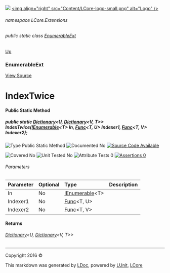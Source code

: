 ![](Content/LCore-banner-small.png "")
[&lt;img align=&quot;right&quot; src=&quot;Content/LCore-logo-small.png&quot; alt=&quot;Logo&quot; /&gt;](../README.md)

###### namespace LCore.Extensions

###### public static class [EnumerableExt](docs/EnumerableExt.md)
[Up](docs/EnumerableExt.md)

### EnumerableExt
[View Source](Extensions/Reference%20Types/EnumerableExt.cs)

# IndexTwice

#### Public Static Method

##### public static <a href="https://msdn.microsoft.com/en-us/library/xfhwa508.aspx" alt="" target="_blank">Dictionary</a>&lt;U, <a href="https://msdn.microsoft.com/en-us/library/xfhwa508.aspx" alt="" target="_blank">Dictionary</a>&lt;V, T&gt;&gt; IndexTwice(<a href="https://msdn.microsoft.com/en-us/library/78dfe2yb.aspx" alt="" target="_blank">IEnumerable</a>&lt;T&gt; In, <a href="https://msdn.microsoft.com/en-us/library/bb549151.aspx" alt="" target="_blank">Func</a>&lt;T, U&gt; Indexer1, <a href="https://msdn.microsoft.com/en-us/library/bb549151.aspx" alt="" target="_blank">Func</a>&lt;T, V&gt; Indexer2);

![Type Public Static Method](http://b.repl.ca/v1/Type-Public%20Static%20Method-blue.png "")     ![Documented No](http://b.repl.ca/v1/Documented-No-red.png "") [![Source Code Available](http://b.repl.ca/v1/Source%20Code-Available-brightgreen.png "")](Extensions/Reference%20Types/EnumerableExt.cs#L1992)

![Covered No](http://b.repl.ca/v1/Covered-No-red.png "") ![Unit Tested No](http://b.repl.ca/v1/Unit%20Tested-No-lightgrey.png "") ![Attribute Tests 0](http://b.repl.ca/v1/Attribute%20Tests-0-lightgrey.png "") [![Assertions 0](http://b.repl.ca/v1/Assertions-0-lightgrey.png "")](Extensions/Reference%20Types/EnumerableExt.cs)

###### Parameters

Parameter | Optional | Type | Description
:---  | :---  | :---  | :--- 
In | No | <a href="https://msdn.microsoft.com/en-us/library/78dfe2yb.aspx" alt="" target="_blank">IEnumerable</a>&lt;T&gt; | 
Indexer1 | No | <a href="https://msdn.microsoft.com/en-us/library/bb549151.aspx" alt="" target="_blank">Func</a>&lt;T, U&gt; | 
Indexer2 | No | <a href="https://msdn.microsoft.com/en-us/library/bb549151.aspx" alt="" target="_blank">Func</a>&lt;T, V&gt; | 


#### Returns

###### <a href="https://msdn.microsoft.com/en-us/library/xfhwa508.aspx" alt="" target="_blank">Dictionary</a>&lt;U, <a href="https://msdn.microsoft.com/en-us/library/xfhwa508.aspx" alt="" target="_blank">Dictionary</a>&lt;V, T&gt;&gt;



---

Copyright 2016 &copy; [](../README.md) [](../TableOfContents.md)

This markdown was generated by [LDoc](https://github.com/CodeSingularity/LDoc), powered by [LUnit](https://github.com/CodeSingularity/LUnit), [LCore](https://github.com/CodeSingularity/LCore)
